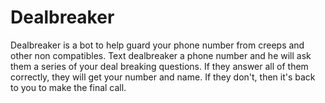 # Dealbreaker

Dealbreaker is a bot to help guard your phone number from creeps and other non
compatibles. Text dealbreaker a phone number and he will ask them a
series of your deal breaking questions. If they answer all of them correctly,
they will get your number and name. If they don't, then it's back to you to make
the final call.

